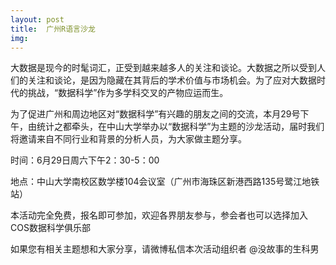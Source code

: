 ```yaml
---
layout: post
title:  广州R语言沙龙
img: 
---
```


大数据是现今的时髦词汇，正受到越来越多人的关注和谈论。大数据之所以受到人们的关注和谈论，是因为隐藏在其背后的学术价值与市场机会。为了应对大数据时代的挑战，“数据科学”作为多学科交叉的产物应运而生。

为了促进广州和周边地区对“数据科学”有兴趣的朋友之间的交流，本月29号下午，由统计之都牵头，在中山大学举办以“数据科学”为主题的沙龙活动，届时我们将邀请来自不同行业和背景的分析人员，为大家做主题分享。
<!-- more -->
时间：6月29日周六下午2：30-5：00

地点：中山大学南校区数学楼104会议室（广州市海珠区新港西路135号鹭江地铁站）

本活动完全免费，报名即可参加，欢迎各界朋友参与，参会者也可以选择加入COS数据科学俱乐部

如果您有相关主题想和大家分享，请微博私信本次活动组织者 @没故事的生科男


